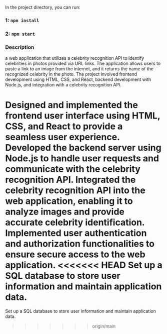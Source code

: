In the project directory, you can run:

### 1: `npm install`
### 2: `npm start`

### Description

a web application that utilizes a celebrity recognition API to identify celebrities in photos provided via URL links. The application allows users to paste a link to an image from the internet, and it returns the name of the recognized celebrity in the photo. The project involved frontend development using HTML, CSS, and React, backend development with Node.js, and integration with a celebrity recognition API.

Designed and implemented the frontend user interface using HTML, CSS, and React to provide a seamless user experience.
Developed the backend server using Node.js to handle user requests and communicate with the celebrity recognition API.
Integrated the celebrity recognition API into the web application, enabling it to analyze images and provide accurate celebrity identification.
Implemented user authentication and authorization functionalities to ensure secure access to the web application.
<<<<<<< HEAD
Set up a SQL database to store user information and maintain application data.
=======
Set up a SQL database to store user information and maintain application data.
>>>>>>> origin/main
